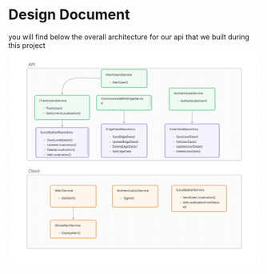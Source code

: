 # Design Document
you will find below the overall architecture for our api that we built during this project
![designUml](designdocuml.png)